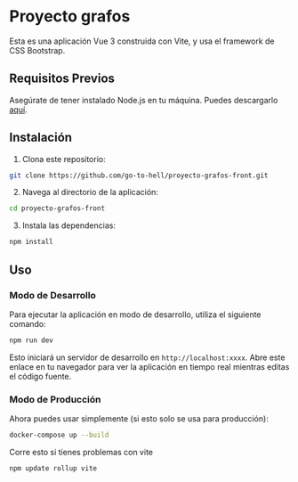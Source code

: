 # Proyecto grafos

Esta es una aplicación Vue 3 construida con Vite, y usa el framework de CSS Bootstrap. 

## Requisitos Previos

Asegúrate de tener instalado Node.js en tu máquina. Puedes descargarlo [aquí](https://nodejs.org/).

## Instalación

1. Clona este repositorio:

```bash
git clone https://github.com/go-to-hell/proyecto-grafos-front.git
```

2. Navega al directorio de la aplicación:

```bash
cd proyecto-grafos-front
```

3. Instala las dependencias:

```bash
npm install
```

## Uso

### Modo de Desarrollo

Para ejecutar la aplicación en modo de desarrollo, utiliza el siguiente comando:

```bash
npm run dev
```

Esto iniciará un servidor de desarrollo en `http://localhost:xxxx`. Abre este enlace en tu navegador para ver la aplicación en tiempo real mientras editas el código fuente.

### Modo de Producción

Ahora puedes usar simplemente (si esto solo se usa para producción):
    
```bash
docker-compose up --build
```

Corre esto si tienes problemas con vite
    
```bash
npm update rollup vite    
```